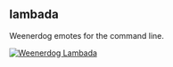 ## lambada

Weenerdog emotes for the command line.

<!-- <iframe width="560" height="315" src="https://www.tiktok.com/@heartwarminganimalrescue/video/7305256555732045064" frameborder="0" allow="accelerometer; autoplay; clipboard-write; encrypted-media; gyroscope; picture-in-picture" allowfullscreen></iframe> -->

[![Weenerdog Lambada](https://share.gifyoutube.com/KzB6Gb.gif)](https://www.tiktok.com/@heartwarminganimalrescue/video/7305256555732045064)
